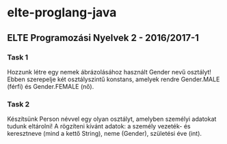 # elte-proglang-java

## ELTE Programozási Nyelvek 2 - 2016/2017-1

### Task 1

Hozzunk létre egy nemek ábrázolásához használt Gender nevű osztályt! Ebben szerepelje két osztályszintű konstans, amelyek rendre Gender.MALE (férfi) és Gender.FEMALE (nő).

### Task 2

Készítsünk Person névvel egy olyan osztályt, amelyben személyi adatokat tudunk eltárolni! A rögzíteni kívánt adatok: a személy vezeték- és keresztneve (mind a kettő String), neme (Gender), születési éve (int).
